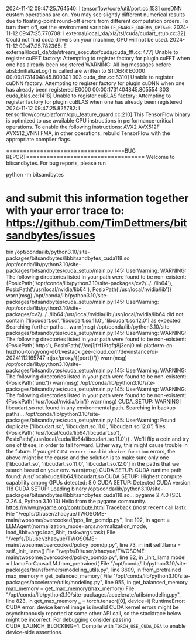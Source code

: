 2024-11-12 09:47:25.764540: I tensorflow/core/util/port.cc:153] oneDNN custom operations are on. You may see slightly different numerical results due to floating-point round-off errors from different computation orders. To turn them off, set the environment variable `TF_ENABLE_ONEDNN_OPTS=0`.
2024-11-12 09:47:25.770708: I external/local_xla/xla/tsl/cuda/cudart_stub.cc:32] Could not find cuda drivers on your machine, GPU will not be used.
2024-11-12 09:47:25.782365: E external/local_xla/xla/stream_executor/cuda/cuda_fft.cc:477] Unable to register cuFFT factory: Attempting to register factory for plugin cuFFT when one has already been registered
WARNING: All log messages before absl::InitializeLog() is called are written to STDERR
E0000 00:00:1731404845.800301     303 cuda_dnn.cc:8310] Unable to register cuDNN factory: Attempting to register factory for plugin cuDNN when one has already been registered
E0000 00:00:1731404845.805554     303 cuda_blas.cc:1418] Unable to register cuBLAS factory: Attempting to register factory for plugin cuBLAS when one has already been registered
2024-11-12 09:47:25.825782: I tensorflow/core/platform/cpu_feature_guard.cc:210] This TensorFlow binary is optimized to use available CPU instructions in performance-critical operations.
To enable the following instructions: AVX2 AVX512F AVX512_VNNI FMA, in other operations, rebuild TensorFlow with the appropriate compiler flags.

===================================BUG REPORT===================================
Welcome to bitsandbytes. For bug reports, please run

python -m bitsandbytes

 and submit this information together with your error trace to: https://github.com/TimDettmers/bitsandbytes/issues
================================================================================
bin /opt/conda/lib/python3.10/site-packages/bitsandbytes/libbitsandbytes_cuda118.so
/opt/conda/lib/python3.10/site-packages/bitsandbytes/cuda_setup/main.py:145: UserWarning: WARNING: The following directories listed in your path were found to be non-existent: {PosixPath('/opt/conda/lib/python3.10/site-packages/cv2/../../lib64'), PosixPath('/usr/local/nvidia/lib64'), PosixPath('/usr/local/nvidia/lib')}
  warn(msg)
/opt/conda/lib/python3.10/site-packages/bitsandbytes/cuda_setup/main.py:145: UserWarning: /opt/conda/lib/python3.10/site-packages/cv2/../../lib64:/usr/local/nvidia/lib:/usr/local/nvidia/lib64 did not contain ['libcudart.so', 'libcudart.so.11.0', 'libcudart.so.12.0'] as expected! Searching further paths...
  warn(msg)
/opt/conda/lib/python3.10/site-packages/bitsandbytes/cuda_setup/main.py:145: UserWarning: WARNING: The following directories listed in your path were found to be non-existent: {PosixPath('https'), PosixPath('//ccj1jfrf19tgfg8j3enj0.ml-platform-cn-huzhou-tongyong-d01.vestack.gee-cloud.com/devinstance/di-20241112165747-rtjsx/proxy/{{port}}')}
  warn(msg)
/opt/conda/lib/python3.10/site-packages/bitsandbytes/cuda_setup/main.py:145: UserWarning: WARNING: The following directories listed in your path were found to be non-existent: {PosixPath('unix')}
  warn(msg)
/opt/conda/lib/python3.10/site-packages/bitsandbytes/cuda_setup/main.py:145: UserWarning: WARNING: The following directories listed in your path were found to be non-existent: {PosixPath('/usr/local/nvidia/bin')}
  warn(msg)
CUDA_SETUP: WARNING! libcudart.so not found in any environmental path. Searching in backup paths...
/opt/conda/lib/python3.10/site-packages/bitsandbytes/cuda_setup/main.py:145: UserWarning: Found duplicate ['libcudart.so', 'libcudart.so.11.0', 'libcudart.so.12.0'] files: {PosixPath('/usr/local/cuda/lib64/libcudart.so'), PosixPath('/usr/local/cuda/lib64/libcudart.so.11.0')}.. We'll flip a coin and try one of these, in order to fail forward.
Either way, this might cause trouble in the future:
If you get `CUDA error: invalid device function` errors, the above might be the cause and the solution is to make sure only one ['libcudart.so', 'libcudart.so.11.0', 'libcudart.so.12.0'] in the paths that we search based on your env.
  warn(msg)
CUDA SETUP: CUDA runtime path found: /usr/local/cuda/lib64/libcudart.so
CUDA SETUP: Highest compute capability among GPUs detected: 8.0
CUDA SETUP: Detected CUDA version 118
CUDA SETUP: Loading binary /opt/conda/lib/python3.10/site-packages/bitsandbytes/libbitsandbytes_cuda118.so...
pygame 2.4.0 (SDL 2.26.4, Python 3.10.13)
Hello from the pygame community. https://www.pygame.org/contribute.html
Traceback (most recent call last):
  File "/vepfs/DI/user/zhaoyue/TWOSOME-main/twosome/overcooked/ppo_llm_pomdp.py", line 192, in <module>
    agent = LLMAgent(normalization_mode=args.normalization_mode, load_8bit=args.load_8bit, task=args.task)
  File "/vepfs/DI/user/zhaoyue/TWOSOME-main/twosome/overcooked/policy_pomdp.py", line 73, in __init__
    self.llama = self._init_llama()
  File "/vepfs/DI/user/zhaoyue/TWOSOME-main/twosome/overcooked/policy_pomdp.py", line 82, in _init_llama
    model = LlamaForCausalLM.from_pretrained(
  File "/opt/conda/lib/python3.10/site-packages/transformers/modeling_utils.py", line 3609, in from_pretrained
    max_memory = get_balanced_memory(
  File "/opt/conda/lib/python3.10/site-packages/accelerate/utils/modeling.py", line 955, in get_balanced_memory
    max_memory = get_max_memory(max_memory)
  File "/opt/conda/lib/python3.10/site-packages/accelerate/utils/modeling.py", line 823, in get_max_memory
    _ = torch.tensor([0], device=i)
RuntimeError: CUDA error: device kernel image is invalid
CUDA kernel errors might be asynchronously reported at some other API call, so the stacktrace below might be incorrect.
For debugging consider passing CUDA_LAUNCH_BLOCKING=1.
Compile with `TORCH_USE_CUDA_DSA` to enable device-side assertions.
